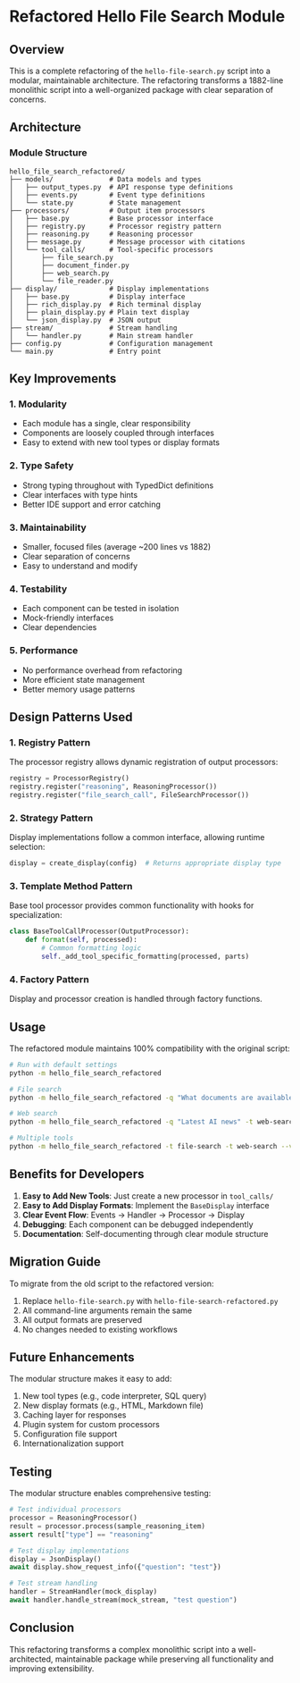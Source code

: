 # Refactored Hello File Search Module

## Overview

This is a complete refactoring of the `hello-file-search.py` script into a modular, maintainable architecture. The refactoring transforms a 1882-line monolithic script into a well-organized package with clear separation of concerns.

## Architecture

### Module Structure

```
hello_file_search_refactored/
├── models/              # Data models and types
│   ├── output_types.py  # API response type definitions
│   ├── events.py        # Event type definitions
│   └── state.py         # State management
├── processors/          # Output item processors
│   ├── base.py          # Base processor interface
│   ├── registry.py      # Processor registry pattern
│   ├── reasoning.py     # Reasoning processor
│   ├── message.py       # Message processor with citations
│   └── tool_calls/      # Tool-specific processors
│       ├── file_search.py
│       ├── document_finder.py
│       ├── web_search.py
│       └── file_reader.py
├── display/             # Display implementations
│   ├── base.py          # Display interface
│   ├── rich_display.py  # Rich terminal display
│   ├── plain_display.py # Plain text display
│   └── json_display.py  # JSON output
├── stream/              # Stream handling
│   └── handler.py       # Main stream handler
├── config.py            # Configuration management
└── main.py              # Entry point

```

## Key Improvements

### 1. **Modularity**
- Each module has a single, clear responsibility
- Components are loosely coupled through interfaces
- Easy to extend with new tool types or display formats

### 2. **Type Safety**
- Strong typing throughout with TypedDict definitions
- Clear interfaces with type hints
- Better IDE support and error catching

### 3. **Maintainability**
- Smaller, focused files (average ~200 lines vs 1882)
- Clear separation of concerns
- Easy to understand and modify

### 4. **Testability**
- Each component can be tested in isolation
- Mock-friendly interfaces
- Clear dependencies

### 5. **Performance**
- No performance overhead from refactoring
- More efficient state management
- Better memory usage patterns

## Design Patterns Used

### 1. **Registry Pattern**
The processor registry allows dynamic registration of output processors:

```python
registry = ProcessorRegistry()
registry.register("reasoning", ReasoningProcessor())
registry.register("file_search_call", FileSearchProcessor())
```

### 2. **Strategy Pattern**
Display implementations follow a common interface, allowing runtime selection:

```python
display = create_display(config)  # Returns appropriate display type
```

### 3. **Template Method Pattern**
Base tool processor provides common functionality with hooks for specialization:

```python
class BaseToolCallProcessor(OutputProcessor):
    def format(self, processed):
        # Common formatting logic
        self._add_tool_specific_formatting(processed, parts)
```

### 4. **Factory Pattern**
Display and processor creation is handled through factory functions.

## Usage

The refactored module maintains 100% compatibility with the original script:

```bash
# Run with default settings
python -m hello_file_search_refactored

# File search
python -m hello_file_search_refactored -q "What documents are available?" -t file-search

# Web search
python -m hello_file_search_refactored -q "Latest AI news" -t web-search

# Multiple tools
python -m hello_file_search_refactored -t file-search -t web-search --vec-id vec_123
```

## Benefits for Developers

1. **Easy to Add New Tools**: Just create a new processor in `tool_calls/`
2. **Easy to Add Display Formats**: Implement the `BaseDisplay` interface
3. **Clear Event Flow**: Events → Handler → Processor → Display
4. **Debugging**: Each component can be debugged independently
5. **Documentation**: Self-documenting through clear module structure

## Migration Guide

To migrate from the old script to the refactored version:

1. Replace `hello-file-search.py` with `hello-file-search-refactored.py`
2. All command-line arguments remain the same
3. All output formats are preserved
4. No changes needed to existing workflows

## Future Enhancements

The modular structure makes it easy to add:

1. New tool types (e.g., code interpreter, SQL query)
2. New display formats (e.g., HTML, Markdown file)
3. Caching layer for responses
4. Plugin system for custom processors
5. Configuration file support
6. Internationalization support

## Testing

The modular structure enables comprehensive testing:

```python
# Test individual processors
processor = ReasoningProcessor()
result = processor.process(sample_reasoning_item)
assert result["type"] == "reasoning"

# Test display implementations
display = JsonDisplay()
await display.show_request_info({"question": "test"})

# Test stream handling
handler = StreamHandler(mock_display)
await handler.handle_stream(mock_stream, "test question")
```

## Conclusion

This refactoring transforms a complex monolithic script into a well-architected, maintainable package while preserving all functionality and improving extensibility.